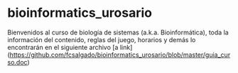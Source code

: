 # bioinformatics_urosario
Bienvenidos al curso de biología de sistemas (a.k.a. Bioinformática), toda la información del contenido, reglas del juego, horarios y demás lo encontrarán en el siguiente archivo [a link] (https://github.com/fcsalgado/bioinformatics_urosario/blob/master/guia_curso.doc)
